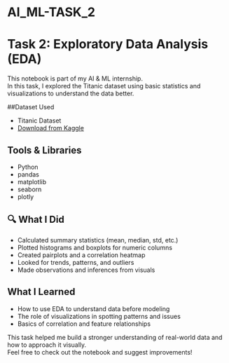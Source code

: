 # AI_ML-TASK_2
# Task 2: Exploratory Data Analysis (EDA)

This notebook is part of my AI & ML internship.  
In this task, I explored the Titanic dataset using basic statistics and visualizations to understand the data better.

##Dataset Used
- Titanic Dataset  
- [Download from Kaggle](https://www.kaggle.com/datasets/yasserh/titanic-dataset)

## Tools & Libraries
- Python
- pandas
- matplotlib
- seaborn
- plotly 

## 🔍 What I Did
- Calculated summary statistics (mean, median, std, etc.)
- Plotted histograms and boxplots for numeric columns
- Created pairplots and a correlation heatmap
- Looked for trends, patterns, and outliers
- Made observations and inferences from visuals

## What I Learned
- How to use EDA to understand data before modeling
- The role of visualizations in spotting patterns and issues
- Basics of correlation and feature relationships

This task helped me build a stronger understanding of real-world data and how to approach it visually.  
Feel free to check out the notebook and suggest improvements!
